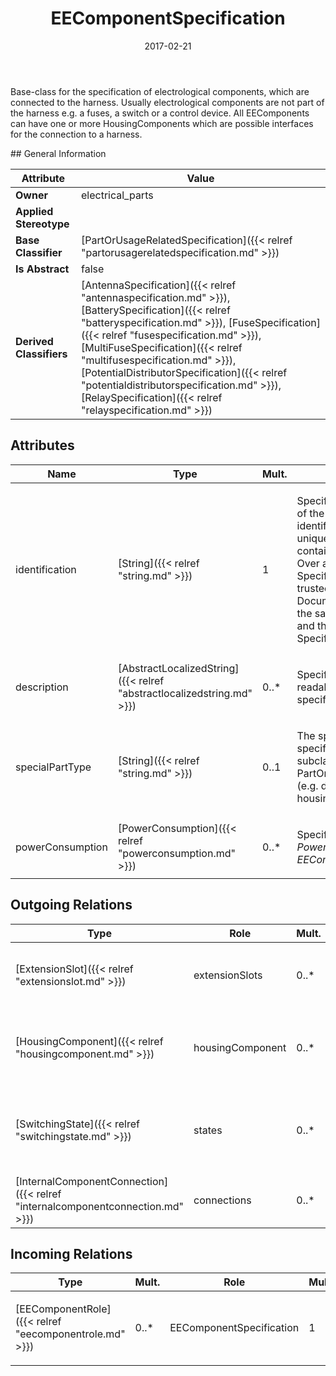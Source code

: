 ﻿---
title: EEComponentSpecification
toc: false
type: specs
date: "2017-02-21"
draft: false
specification: VEC
version: 1.1.3
documentType: "Recommendation"
elementType: Class
classes:
  - EEComponentSpecification
menu_name: vec-1.1.3
---
<p> Base-class for the specification of electrological components, which are connected to the harness. Usually electrological components are not part of the harness e.g. a fuses, a switch or a control device. All EEComponents can have one or more HousingComponents which are possible interfaces for the connection to a harness.      </p>
## General Information

| Attribute               | Value |
|-------------------------|-------|
| **Owner**               | electrical_parts |
| **Applied Stereotype**  |   |
| **Base Classifier**     | [PartOrUsageRelatedSpecification]({{< relref "partorusagerelatedspecification.md" >}})<br/>  |
| **Is Abstract**         | false |
| **Derived Classifiers** | [AntennaSpecification]({{< relref "antennaspecification.md" >}}), [BatterySpecification]({{< relref "batteryspecification.md" >}}), [FuseSpecification]({{< relref "fusespecification.md" >}}), [MultiFuseSpecification]({{< relref "multifusespecification.md" >}}), [PotentialDistributorSpecification]({{< relref "potentialdistributorspecification.md" >}}), [RelaySpecification]({{< relref "relayspecification.md" >}}) |

## Attributes
|  Name  |  Type  |  Mult.  |  Description  |  Owning Classifier  |
|--------|--------|---------|---------------|--------------|
|identification | [String]({{< relref "string.md" >}}) | 1 | <p> Specifies a unique identification of the specification. The identification is guaranteed to be unique within the document containing the specification. Over all VEC-documents a Specification-instance can be trusted to be identical if the DocumentVersion-instance is the same (see DocumentVersion) and the identification of the Specification is the same.      </p> | [Specification]({{< relref "specification.md" >}}) |
|description | [AbstractLocalizedString]({{< relref "abstractlocalizedstring.md" >}}) | 0..* | <p> Specifies additional, human readable information about the specification.      </p> | [Specification]({{< relref "specification.md" >}}) |
|specialPartType | [String]({{< relref "string.md" >}}) | 0..1 | <p>The specialPartType allows the specification of subclassifications for a PartOrUsageRelatedSpecification (e.g. different types of connector housings).  </p> | [PartOrUsageRelatedSpecification]({{< relref "partorusagerelatedspecification.md" >}}) |
|powerConsumption | [PowerConsumption]({{< relref "powerconsumption.md" >}}) | 0..* | <p> Specifies the <i>PowerConsumptions</i> of this <i>EEComponentSpecification.</i>      </p> | [EEComponentSpecification]({{< relref "eecomponentspecification.md" >}}) |

## Outgoing Relations
|    Type  |   Role   |   Mult.   |   Mult.   |   Description   |
|----------|----------|-----------|-----------|-----------------|
| [ExtensionSlot]({{< relref "extensionslot.md" >}}) | extensionSlots | 0..* | 1 | Specifies the available ExtensionSlots of the EEComponent. |
| [HousingComponent]({{< relref "housingcomponent.md" >}}) | housingComponent | 0..* | 1 | Specifies the available connector interfaces of the EEComponent. |
| [SwitchingState]({{< relref "switchingstate.md" >}}) | states | 0..* | 1 | <p> Specifies the available <i>SwitchingStates</i> of the EEComponent.      </p> |
| [InternalComponentConnection]({{< relref "internalcomponentconnection.md" >}}) | connections | 0..* | 1 |  |
##  Incoming Relations
|    Type  |   Mult.  |   Role    |   Mult.   |   Description  |
|----------|----------|-----------|-----------|----------------|
| [EEComponentRole]({{< relref "eecomponentrole.md" >}}) | 0..* | EEComponentSpecification | 1 | <p> References the <i>EEComponentSpecification </i>that is instanced by this <i>EEComponentRole.</i>      </p> |
